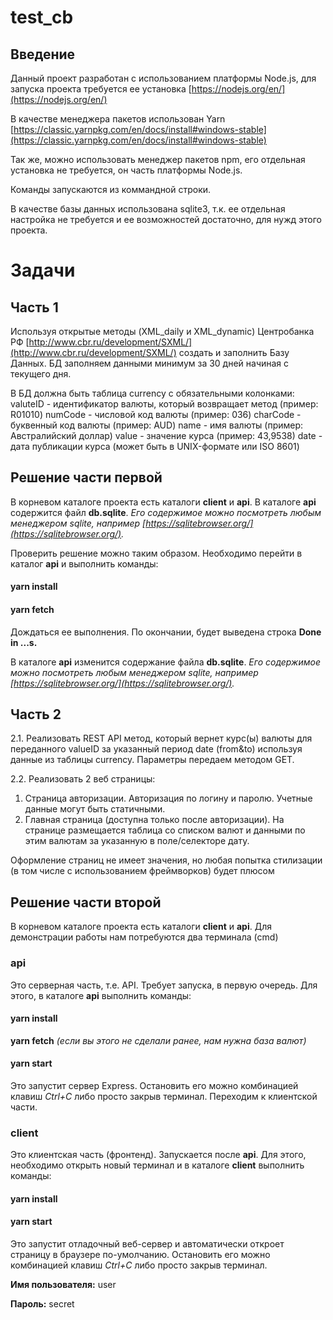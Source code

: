 # test_cb

## Введение

Данный проект разработан с использованием платформы Node.js, для запуска проекта требуется ее установка [https://nodejs.org/en/](https://nodejs.org/en/)

В качестве менеджера пакетов использован Yarn [https://classic.yarnpkg.com/en/docs/install#windows-stable](https://classic.yarnpkg.com/en/docs/install#windows-stable)

Так же, можно использовать менеджер пакетов npm, его отдельная установка не требуется, он часть платформы Node.js.

Команды запускаются из коммандной строки.

В качестве базы данных использована sqlite3, т.к. ее отдельная настройка не требуется и ее возможностей достаточно, для нужд этого проекта.

# Задачи

## Часть 1

Используя открытые методы (XML_daily и XML_dynamic) Центробанка РФ [http://www.cbr.ru/development/SXML/](http://www.cbr.ru/development/SXML/) создать и заполнить Базу Данных.
БД заполняем данными минимум за 30 дней начиная с текущего дня.

В БД должна быть таблица currency c обязательными колонками:
valuteID - идентификатор валюты, который возвращает метод (пример: R01010)
numCode - числовой код валюты (пример: 036)
сharCode - буквенный код валюты (пример: AUD)
name - имя валюты (пример: Австралийский доллар)
value - значение курса (пример: 43,9538)
date - дата публикации курса (может быть в UNIX-формате или ISO 8601)

## Решение части первой

В корневом каталоге проекта есть каталоги **client** и **api**. В каталоге **api** содержится файл **db.sqlite**. _Его содержимое можно посмотреть любым менеджером sqlite, например [https://sqlitebrowser.org/](https://sqlitebrowser.org/)._

Проверить решение можно таким образом. Необходимо перейти в каталог **api** и выполнить команды:

#### yarn install

#### yarn fetch

Дождаться ее выполнения. По окончании, будет выведена строка **Done in ...s.**

В каталоге **api** изменится содержание файла **db.sqlite**. _Его содержимое можно посмотреть любым менеджером sqlite, например [https://sqlitebrowser.org/](https://sqlitebrowser.org/)._

## Часть 2

2.1. Реализовать REST API метод, который вернет курс(ы) валюты для переданного valueID за указанный период date (from&to) используя данные из таблицы currency. Параметры передаем методом GET.

2.2. Реализовать 2 веб страницы:

1. Страница авторизации. Авторизация по логину и паролю. Учетные данные могут быть статичными.
2. Главная страница (доступна только после авторизации). На странице размещается таблица со списком валют и данными по этим валютам за указанную в поле/селекторе дату.

Оформление страниц не имеет значения, но любая попытка стилизации (в том числе с использованием фреймворков) будет плюсом

## Решение части второй

В корневом каталоге проекта есть каталоги **client** и **api**. Для демонстрации работы нам потребуются два терминала (cmd)

### api

Это серверная часть, т.е. API. Требует запуска, в первую очередь. Для этого, в каталоге **api** выполнить команды:

#### yarn install

**yarn fetch** _(если вы этого не сделали ранее, нам нужна база валют)_

#### yarn start

Это запустит сервер Express. Остановить его можно комбинацией клавиш _Ctrl+C_ либо просто закрыв терминал.
Переходим к клиентской части.

### client

Это клиентская часть (фронтенд). Запускается после **api**. Для этого, необходимо открыть новый терминал и в каталоге **client** выполнить команды:

#### yarn install

#### yarn start

Это запустит отладочный веб-сервер и автоматически откроет страницу в браузере по-умолчанию. Остановить его можно комбинацией клавиш _Ctrl+C_ либо просто закрыв терминал.

**Имя пользователя:** user

**Пароль:** secret
